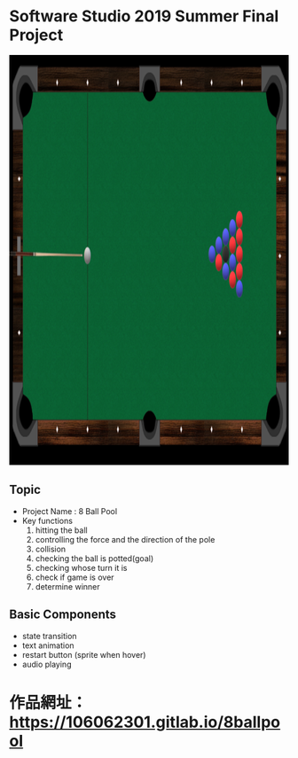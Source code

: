 # Software Studio 2019 Summer Final Project

<img src = "pic.png" width = "1273px" height = "740px"></img>

## Topic
* Project Name : 8 Ball Pool
* Key functions
    1. hitting the ball
    2. controlling the force and the direction of the pole
    3. collision
    4. checking the ball is potted(goal)
    5. checking whose turn it is
    6. check if game is over
    7. determine winner

## Basic Components
* state transition
* text animation
* restart button (sprite when hover)
* audio playing

# 作品網址：https://106062301.gitlab.io/8ballpool